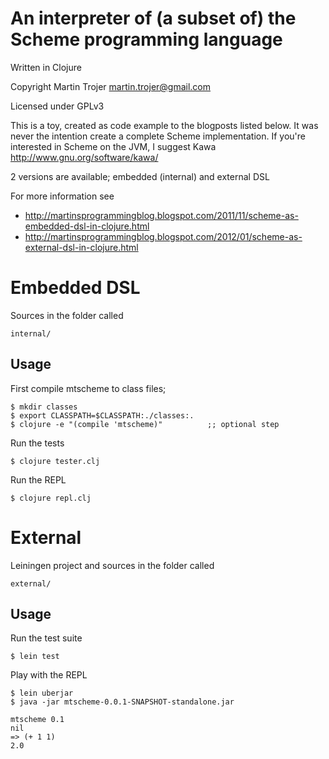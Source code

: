 # An interpreter of (a subset of) the Scheme programming language

Written in Clojure

Copyright Martin Trojer <martin.trojer@gmail.com>

Licensed under GPLv3

This is a toy, created as code example to the blogposts listed below.
It was never the intention create a complete Scheme implementation.
If you're interested in Scheme on the JVM, I suggest Kawa
http://www.gnu.org/software/kawa/

2 versions are available; embedded (internal) and external DSL

For more information see 

* http://martinsprogrammingblog.blogspot.com/2011/11/scheme-as-embedded-dsl-in-clojure.html
* http://martinsprogrammingblog.blogspot.com/2012/01/scheme-as-external-dsl-in-clojure.html

# Embedded DSL

Sources in the folder called

    internal/

## Usage

First compile mtscheme to class files;

    $ mkdir classes
    $ export CLASSPATH=$CLASSPATH:./classes:.
    $ clojure -e "(compile 'mtscheme)"          ;; optional step
    
Run the tests

    $ clojure tester.clj

Run the REPL

    $ clojure repl.clj

# External

Leiningen project and sources in the folder called

    external/

## Usage

Run the test suite

    $ lein test

Play with the REPL

    $ lein uberjar
    $ java -jar mtscheme-0.0.1-SNAPSHOT-standalone.jar

    mtscheme 0.1
    nil
    => (+ 1 1)
    2.0

